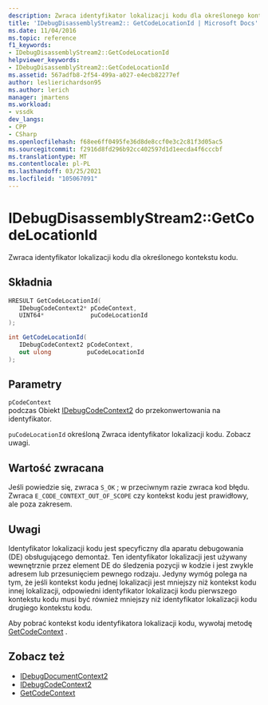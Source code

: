 ```yaml
---
description: Zwraca identyfikator lokalizacji kodu dla określonego kontekstu kodu.
title: 'IDebugDisassemblyStream2:: GetCodeLocationId | Microsoft Docs'
ms.date: 11/04/2016
ms.topic: reference
f1_keywords:
- IDebugDisassemblyStream2::GetCodeLocationId
helpviewer_keywords:
- IDebugDisassemblyStream2::GetCodeLocationId
ms.assetid: 567adfb8-2f54-499a-a027-e4ecb82277ef
author: leslierichardson95
ms.author: lerich
manager: jmartens
ms.workload:
- vssdk
dev_langs:
- CPP
- CSharp
ms.openlocfilehash: f68ee6ff0495fe36d8de8ccf0e3c2c81f3d05ac5
ms.sourcegitcommit: f2916d8fd296b92cc402597d1d1eecda4f6cccbf
ms.translationtype: MT
ms.contentlocale: pl-PL
ms.lasthandoff: 03/25/2021
ms.locfileid: "105067091"
---
```

# <a name="idebugdisassemblystream2getcodelocationid"></a>IDebugDisassemblyStream2::GetCodeLocationId
Zwraca identyfikator lokalizacji kodu dla określonego kontekstu kodu.

## <a name="syntax"></a>Składnia

```cpp
HRESULT GetCodeLocationId( 
   IDebugCodeContext2* pCodeContext,
   UINT64*             puCodeLocationId
);
```

```csharp
int GetCodeLocationId( 
   IDebugCodeContext2 pCodeContext,
   out ulong          puCodeLocationId
);
```

## <a name="parameters"></a>Parametry
`pCodeContext`\
podczas Obiekt [IDebugCodeContext2](../../../extensibility/debugger/reference/idebugcodecontext2.md) do przekonwertowania na identyfikator.

`puCodeLocationId` określoną Zwraca identyfikator lokalizacji kodu. Zobacz uwagi.

## <a name="return-value"></a>Wartość zwracana
 Jeśli powiedzie się, zwraca `S_OK` ; w przeciwnym razie zwraca kod błędu. Zwraca `E_CODE_CONTEXT_OUT_OF_SCOPE` czy kontekst kodu jest prawidłowy, ale poza zakresem.

## <a name="remarks"></a>Uwagi
 Identyfikator lokalizacji kodu jest specyficzny dla aparatu debugowania (DE) obsługującego demontaż. Ten identyfikator lokalizacji jest używany wewnętrznie przez element DE do śledzenia pozycji w kodzie i jest zwykle adresem lub przesunięciem pewnego rodzaju. Jedyny wymóg polega na tym, że jeśli kontekst kodu jednej lokalizacji jest mniejszy niż kontekst kodu innej lokalizacji, odpowiedni identyfikator lokalizacji kodu pierwszego kontekstu kodu musi być również mniejszy niż identyfikator lokalizacji kodu drugiego kontekstu kodu.

 Aby pobrać kontekst kodu identyfikatora lokalizacji kodu, wywołaj metodę [GetCodeContext](../../../extensibility/debugger/reference/idebugdisassemblystream2-getcodecontext.md) .

## <a name="see-also"></a>Zobacz też
- [IDebugDocumentContext2](../../../extensibility/debugger/reference/idebugdocumentcontext2.md)
- [IDebugCodeContext2](../../../extensibility/debugger/reference/idebugcodecontext2.md)
- [GetCodeContext](../../../extensibility/debugger/reference/idebugdisassemblystream2-getcodecontext.md)
